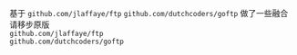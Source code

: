 基于 `github.com/jlaffaye/ftp`  `github.com/dutchcoders/goftp` 做了一些融合 <br>
请移步原版 <br>
`github.com/jlaffaye/ftp` <br>
`github.com/dutchcoders/goftp` <br>

